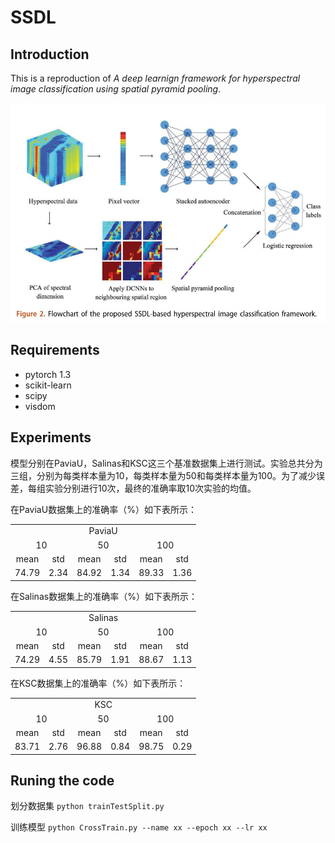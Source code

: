 # SSDL
## Introduction
This is a reproduction of *A deep learnign framework for hyperspectral image classification using spatial pyramid pooling*.

![image](img/ssdl.JPG)
## Requirements
* pytorch 1.3
* scikit-learn
* scipy
* visdom
## Experiments
模型分别在PaviaU，Salinas和KSC这三个基准数据集上进行测试。实验总共分为三组，分别为每类样本量为10，每类样本量为50和每类样本量为100。为了减少误差，每组实验分别进行10次，最终的准确率取10次实验的均值。

在PaviaU数据集上的准确率（%）如下表所示：
<table>
<tr align="center">
<td colspan="6">PaviaU</td>
</tr>
<tr align="center">
<td colspan="2">10</td>
<td colspan="2">50</td>
<td colspan="2">100</td>
</tr>
<tr align="center">
<td>mean</td>
<td>std</td>
<td>mean</td>
<td>std</td>
<td>mean</td>
<td>std</td>
</tr>
<tr align="center">
<td>74.79</td>
<td>2.34</td>
<td>84.92</td>
<td>1.34</td>
<td>89.33</td>
<td>1.36</td>
</tr>
</table>

在Salinas数据集上的准确率（%）如下表所示：
<table>
<tr align="center">
<td colspan="6">Salinas</td>
</tr>
<tr align="center">
<td colspan="2">10</td>
<td colspan="2">50</td>
<td colspan="2">100</td>
</tr>
<tr align="center">
<td>mean</td>
<td>std</td>
<td>mean</td>
<td>std</td>
<td>mean</td>
<td>std</td>
</tr>
<tr align="center">
<td>74.29</td>
<td>4.55</td>
<td>85.79</td>
<td>1.91</td>
<td>88.67</td>
<td>1.13</td>
</tr>
</table>

在KSC数据集上的准确率（%）如下表所示：
<table>
<tr align="center">
<td colspan="6">KSC</td>
</tr>
<tr align="center">
<td colspan="2">10</td>
<td colspan="2">50</td>
<td colspan="2">100</td>
</tr>
<tr align="center">
<td>mean</td>
<td>std</td>
<td>mean</td>
<td>std</td>
<td>mean</td>
<td>std</td>
</tr>
<tr align="center">
<td>83.71</td>
<td>2.76</td>
<td>96.88</td>
<td>0.84</td>
<td>98.75</td>
<td>0.29</td>
</tr>
</table>

## Runing the code
划分数据集 `python trainTestSplit.py`

训练模型 `python CrossTrain.py --name xx --epoch xx --lr xx`
